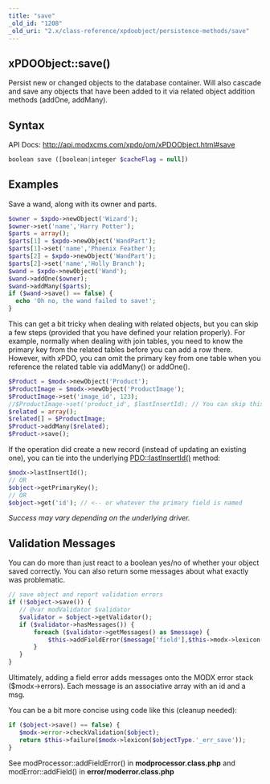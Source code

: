 ```yaml
---
title: "save"
_old_id: "1208"
_old_uri: "2.x/class-reference/xpdoobject/persistence-methods/save"
---
```


## xPDOObject::save()

 Persist new or changed objects to the database container. Will also cascade and save any objects that have been added to it via related object addition methods (addOne, addMany).

## Syntax

 API Docs: <http://api.modxcms.com/xpdo/om/xPDOObject.html#save>

 ``` php
boolean save ([boolean|integer $cacheFlag = null])
```

## Examples

 Save a wand, along with its owner and parts.

 ``` php
$owner = $xpdo->newObject('Wizard');
$owner->set('name','Harry Potter');
$parts = array();
$parts[1] = $xpdo->newObject('WandPart');
$parts[1]->set('name','Phoenix Feather');
$parts[2] = $xpdo->newObject('WandPart');
$parts[2]->set('name','Holly Branch');
$wand = $xpdo->newObject('Wand');
$wand->addOne($owner);
$wand->addMany($parts);
if ($wand->save() == false) {
   echo 'Oh no, the wand failed to save!';
}
```

 This can get a bit tricky when dealing with related objects, but you can skip a few steps (provided that you have defined your relation properly). For example, normally when dealing with join tables, you need to know the primary key from the related tables before you can add a row there. However, with xPDO, you can omit the primary key from one table when you reference the related table via addMany() or addOne().

 ``` php
$Product = $modx->newObject('Product');
$ProductImage = $modx->newObject('ProductImage');
$ProductImage->set('image_id', 123);
//$ProductImage->set('product_id', $lastInsertId); // You can skip this
$related = array();
$related[] = $ProductImage;
$Product->addMany($related);
$Product->save();
```

 If the operation did create a new record (instead of updating an existing one), you can tie into the underlying [PDO::lastInsertId()](http://php.net/manual/en/pdo.lastinsertid.php) method:

 ``` php
$modx->lastInsertId();
// OR
$object->getPrimaryKey();
// OR
$object->get('id'); // <-- or whatever the primary field is named
```

 _Success may vary depending on the underlying driver._

## Validation Messages

 You can do more than just react to a boolean yes/no of whether your object saved correctly. You can also return some messages about what exactly was problematic.

 ``` php
// save object and report validation errors
if (!$object->save()) {
    // @var modValidator $validator
    $validator = $object->getValidator();
    if ($validator->hasMessages()) {
        foreach ($validator->getMessages() as $message) {
            $this->addFieldError($message['field'],$this->modx->lexicon($message['message']));
        }
    }
}
```

 Ultimately, adding a field error adds messages onto the MODX error stack ($modx->errors). Each message is an associative array with an id and a msg.

 You can be a bit more concise using code like this (cleanup needed):

 ``` php
if ($object->save() == false) {
    $modx->error->checkValidation($object);
    return $this->failure($modx->lexicon($objectType.'_err_save'));
}
```

 See modProcessor::addFieldError() in **modprocessor.class.php** and modError::addField() in **error/moderror.class.php**